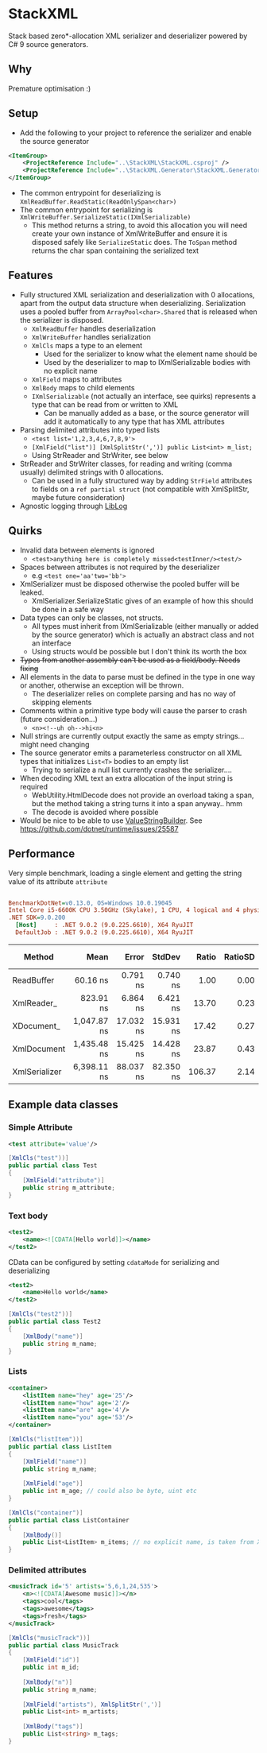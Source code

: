 # StackXML
Stack based zero*-allocation XML serializer and deserializer powered by C# 9 source generators.

## Why
Premature optimisation :)

## Setup
- Add the following to your project to reference the serializer and enable the source generator
```xml
<ItemGroup>
    <ProjectReference Include="..\StackXML\StackXML.csproj" />
    <ProjectReference Include="..\StackXML.Generator\StackXML.Generator.csproj" OutputItemType="Analyzer" ReferenceOutputAssembly="false" />
</ItemGroup>
``` 
- The common entrypoint for deserializing is `XmlReadBuffer.ReadStatic(ReadOnlySpan<char>)`
- The common entrypoint for serializing is `XmlWriteBuffer.SerializeStatic(IXmlSerializable)`
  - This method returns a string, to avoid this allocation you will need create your own instance of XmlWriteBuffer and ensure it is disposed safely like `SerializeStatic` does. The `ToSpan` method returns the char span containing the serialized text

## Features
- Fully structured XML serialization and deserialization with 0 allocations, apart from the output data structure when deserializing. Serialization uses a pooled buffer from `ArrayPool<char>.Shared` that is released when the serializer is disposed.
  - `XmlReadBuffer` handles deserialization
  - `XmlWriteBuffer` handles serialization
  - `XmlCls` maps a type to an element
    - Used for the serializer to know what the element name should be
    - Used by the deserializer to map to IXmlSerializable bodies with no explicit name
  - `XmlField` maps to attributes
  - `XmlBody` maps to child elements
  - `IXmlSerializable` (not actually an interface, see quirks) represents a type that can be read from or written to XML
    - Can be manually added as a base, or the source generator will add it automatically to any type that has XML attributes
- Parsing delimited attributes into typed lists
  - `<test list='1,2,3,4,6,7,8,9'>`
  - `[XmlField("list")] [XmlSplitStr(',')] public List<int> m_list;`
  - Using StrReader and StrWriter, see below
- StrReader and StrWriter classes, for reading and writing (comma usually) delimited strings with 0 allocations.
  - Can be used in a fully structured way by adding `StrField` attributes to fields on a `ref partial struct` (not compatible with XmlSplitStr, maybe future consideration)
- Agnostic logging through [LibLog](https://github.com/damianh/LibLog)

## Quirks
- Invalid data between elements is ignored
  - `<test>anything here is completely missed<testInner/><test/>`
- Spaces between attributes is not required by the deserializer
  - e.g `<test one='aa'two='bb'>` 
- XmlSerializer must be disposed otherwise the pooled buffer will be leaked.
  - XmlSerializer.SerializeStatic gives of an example of how this should be done in a safe way
- Data types can only be classes, not structs.
  - All types must inherit from IXmlSerializable (either manually or added by the source generator) which is actually an abstract class and not an interface
  - Using structs would be possible but I don't think its worth the box
- ~~Types from another assembly can't be used as a field/body. Needs fixing~~
- All elements in the data to parse must be defined in the type in one way or another, otherwise an exception will be thrown.
  - The deserializer relies on complete parsing and has no way of skipping elements
- Comments within a primitive type body will cause the parser to crash (future consideration...)
  - `<n><!--uh oh-->hi<n>`
- Null strings are currently output exactly the same as empty strings... might need changing
- The source generator emits a parameterless constructor on all XML types that initializes `List<T>` bodies to an empty list
  - Trying to serialize a null list currently crashes the serializer....
- When decoding XML text an extra allocation of the input string is required
  - WebUtility.HtmlDecode does not provide an overload taking a span, but the method taking a string turns it into a span anyway.. hmm
  - The decode is avoided where possible
- Would be nice to be able to use [ValueStringBuilder](https://github.com/dotnet/runtime/blob/master/src/libraries/Common/src/System/Text/ValueStringBuilder.cs). See https://github.com/dotnet/runtime/issues/25587

## Performance
Very simple benchmark, loading a single element and getting the string value of its attribute `attribute`
``` ini

BenchmarkDotNet=v0.13.0, OS=Windows 10.0.19045
Intel Core i5-6600K CPU 3.50GHz (Skylake), 1 CPU, 4 logical and 4 physical cores
.NET SDK=9.0.200
  [Host]     : .NET 9.0.2 (9.0.225.6610), X64 RyuJIT
  DefaultJob : .NET 9.0.2 (9.0.225.6610), X64 RyuJIT
```
|        Method |        Mean |     Error |    StdDev |  Ratio | RatioSD |  Gen 0 | Gen 1 | Gen 2 | Allocated |
|-------------- |------------:|----------:|----------:|-------:|--------:|-------:|------:|------:|----------:|
|    ReadBuffer |    60.16 ns |  0.791 ns |  0.740 ns |   1.00 |    0.00 | 0.0178 |     - |     - |      56 B |
|    XmlReader_ |   823.91 ns |  6.864 ns |  6.421 ns |  13.70 |    0.23 | 3.2892 |     - |     - |  10,336 B |
|    XDocument_ | 1,047.87 ns | 17.032 ns | 15.931 ns |  17.42 |    0.27 | 3.4218 |     - |     - |  10,760 B |
|   XmlDocument | 1,435.48 ns | 15.425 ns | 14.428 ns |  23.87 |    0.43 | 3.9063 |     - |     - |  12,248 B |
| XmlSerializer | 6,398.11 ns | 88.037 ns | 82.350 ns | 106.37 |    2.14 | 4.5471 |     - |     - |  14,305 B |

## Example data classes
### Simple Attribute
```xml
<test attribute='value'/>
```
```csharp
[XmlCls("test"))]
public partial class Test
{
    [XmlField("attribute")]
    public string m_attribute;
}
```
### Text body
```xml
<test2>
    <name><![CDATA[Hello world]]></name>
</test2>
```
CData can be configured by setting `cdataMode` for serializing and deserializing
```xml
<test2>
    <name>Hello world</name>
</test2>
```
```csharp
[XmlCls("test2"))]
public partial class Test2
{
    [XmlBody("name")]
    public string m_name;
}
```
### Lists
```xml
<container>
    <listItem name="hey" age='25'/>
    <listItem name="how" age='2'/>
    <listItem name="are" age='4'/>
    <listItem name="you" age='53'/>
</container>
```
```csharp
[XmlCls("listItem"))]
public partial class ListItem
{
    [XmlField("name")]
    public string m_name;
    
    [XmlField("age")]
    public int m_age; // could also be byte, uint etc
}

[XmlCls("container")]
public partial class ListContainer
{
    [XmlBody()]
    public List<ListItem> m_items; // no explicit name, is taken from XmlCls
}
```
### Delimited attributes
```xml
<musicTrack id='5' artists='5,6,1,24,535'>
    <n><![CDATA[Awesome music]]></n>
    <tags>cool</tags>
    <tags>awesome</tags>
    <tags>fresh</tags>
</musicTrack>
```
```csharp
[XmlCls("musicTrack"))]
public partial class MusicTrack
{
    [XmlField("id")]
    public int m_id;
    
    [XmlBody("n")]
    public string m_name;
    
    [XmlField("artists"), XmlSplitStr(',')]
    public List<int> m_artists;
    
    [XmlBody("tags")]
    public List<string> m_tags;
}
```